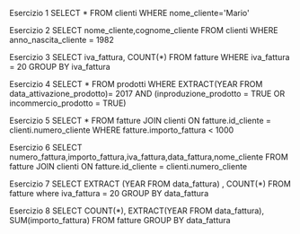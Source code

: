 Esercizio 1
SELECT *
FROM clienti
WHERE nome_cliente='Mario'

Esercizio 2
SELECT nome_cliente,cognome_cliente
FROM clienti
WHERE anno_nascita_cliente = 1982

Esercizio 3
SELECT iva_fattura, COUNT(*)
FROM fatture
WHERE iva_fattura = 20 GROUP BY iva_fattura

Esercizio 4
SELECT *
FROM prodotti
WHERE EXTRACT(YEAR FROM data_attivazione_prodotto)= 2017
AND (inproduzione_prodotto = TRUE OR incommercio_prodotto = TRUE)

Esercizio 5
SELECT *
FROM fatture
JOIN clienti ON fatture.id_cliente = clienti.numero_cliente
WHERE fatture.importo_fattura < 1000

Esercizio 6
SELECT numero_fattura,importo_fattura,iva_fattura,data_fattura,nome_cliente
FROM fatture
JOIN clienti ON fatture.id_cliente = clienti.numero_cliente

Esercizio 7
SELECT EXTRACT (YEAR FROM data_fattura) , COUNT(*) 
FROM fatture where iva_fattura = 20 GROUP BY data_fattura

Esercizio 8
SELECT COUNT(*), EXTRACT(YEAR FROM data_fattura), SUM(importo_fattura)
FROM fatture GROUP BY data_fattura
